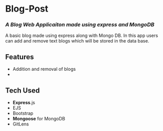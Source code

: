 # Blog-Post

### _A Blog Web Applicaiton made using express and MongoDB_

A basic blog made using express along with Mongo DB. In this app users can add and remove text blogs which will be stored in the data base.

## Features

-   Addition and removal of blogs
-

## Tech Used

-   **Express**.js
-   EJS
-   Bootstrap
-   **Mongoose** for MongoDB
-   GitLens